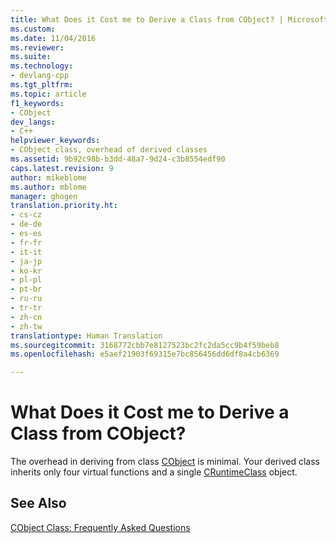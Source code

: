 ```yaml
---
title: What Does it Cost me to Derive a Class from CObject? | Microsoft Docs
ms.custom: 
ms.date: 11/04/2016
ms.reviewer: 
ms.suite: 
ms.technology:
- devlang-cpp
ms.tgt_pltfrm: 
ms.topic: article
f1_keywords:
- CObject
dev_langs:
- C++
helpviewer_keywords:
- CObject class, overhead of derived classes
ms.assetid: 9b92c98b-b3dd-48a7-9d24-c3b8554edf90
caps.latest.revision: 9
author: mikeblome
ms.author: mblome
manager: ghogen
translation.priority.ht:
- cs-cz
- de-de
- es-es
- fr-fr
- it-it
- ja-jp
- ko-kr
- pl-pl
- pt-br
- ru-ru
- tr-tr
- zh-cn
- zh-tw
translationtype: Human Translation
ms.sourcegitcommit: 3168772cbb7e8127523bc2fc2da5cc9b4f59beb8
ms.openlocfilehash: e5aef21903f69315e7bc856456dd6df8a4cb6369

---
```

# What Does it Cost me to Derive a Class from CObject?
The overhead in deriving from class [CObject](../mfc/reference/cobject-class.md) is minimal. Your derived class inherits only four virtual functions and a single [CRuntimeClass](../mfc/reference/cruntimeclass-structure.md) object.  
  
## See Also  
 [CObject Class: Frequently Asked Questions](../mfc/cobject-class-frequently-asked-questions.md)



<!--HONumber=Jan17_HO2-->


